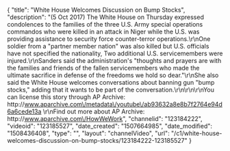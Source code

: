 {
    "title": "White House Welcomes Discussion on Bump Stocks",
    "description": "(5 Oct 2017) The White House on Thursday expressed condolences to the families of the three U.S. Army special operations commandos who were killed in an attack in Niger while the U.S. was providing assistance to security force counter-terror operations.\r\nOne soldier from a \"partner member nation\" was also killed but U.S. officials have not specified the nationality, Two additional U.S. servicemembers were injured.\r\nSanders said the administration's \"thoughts and prayers are with the families and friends of the fallen servicemembers who made the ultimate sacrifice in defense of the freedoms we hold so dear.\"\r\nShe also said the White House welcomes conversations about banning gun \"bump stocks,\" adding that it wants to be part of the conversation.\r\n\r\n\r\nYou can license this story through AP Archive: http:\/\/www.aparchive.com\/metadata\/youtube\/ab93632a8e8b7f2764e94d6a6cede13a \r\nFind out more about AP Archive: http:\/\/www.aparchive.com\/HowWeWork",
    "channelid": "123184222",
    "videoid": "123185527",
    "date_created": "1507664985",
    "date_modified": "1508436408",
    "type": "",
    "layout": "channelVideo",
    "url": "\/c1\/white-house-welcomes-discussion-on-bump-stocks\/123184222-123185527"
}